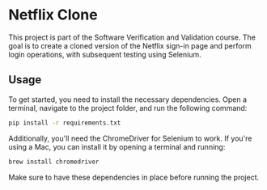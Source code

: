 # Netflix Clone

This project is part of the Software Verification and Validation course. The goal is to create a cloned version of the Netflix sign-in page and perform login operations, with subsequent testing using Selenium.

## Usage
To get started, you need to install the necessary dependencies. Open a terminal, navigate to the project folder, and run the following command:

```bash
pip install -r requirements.txt
```

Additionally, you'll need the ChromeDriver for Selenium to work. If you're using a Mac, you can install it by opening a terminal and running:

```bash
brew install chromedriver
```

Make sure to have these dependencies in place before running the project.
